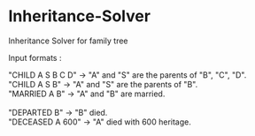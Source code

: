 # Inheritance-Solver

Inheritance Solver for family tree

Input formats :<br />

"CHILD A S B C D"  -> "A" and "S" are the parents of "B", "C", "D". <br />
"CHILD A S B"      -> "A" and "S" are the parents of "B".<br />
"MARRIED A B"      -> "A" and "B" are married.<br /><br />
"DEPARTED B"       -> "B" died.<br />
"DECEASED A 600"   -> "A" died with 600 heritage.
